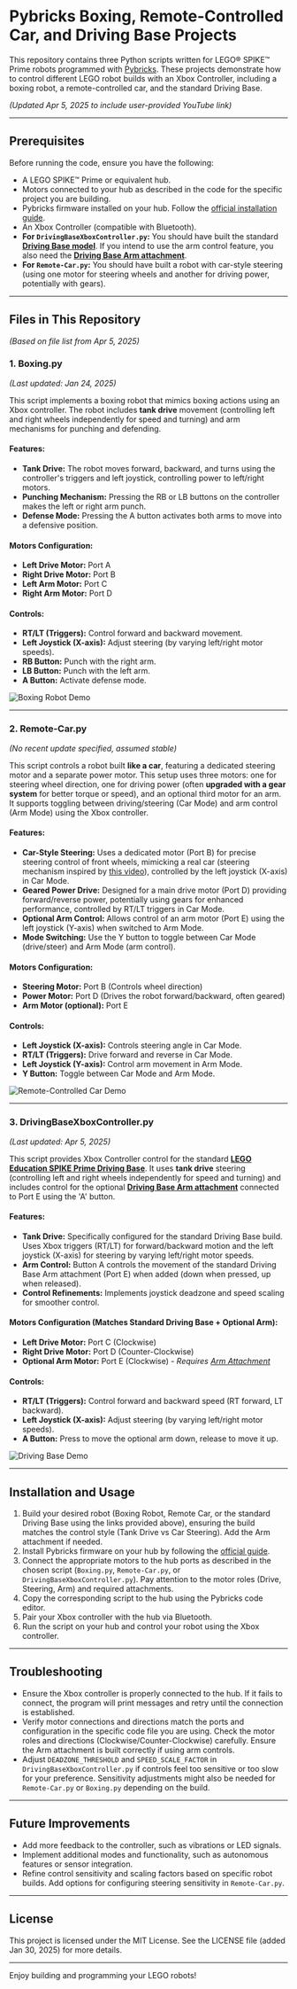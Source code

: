 # Pybricks Boxing, Remote-Controlled Car, and Driving Base Projects

This repository contains three Python scripts written for LEGO® SPIKE™ Prime robots programmed with [Pybricks](https://pybricks.com/). These projects demonstrate how to control different LEGO robot builds with an Xbox Controller, including a boxing robot, a remote-controlled car, and the standard Driving Base.

*(Updated Apr 5, 2025 to include user-provided YouTube link)*

---

## Prerequisites

Before running the code, ensure you have the following:

- A LEGO SPIKE™ Prime or equivalent hub.
- Motors connected to your hub as described in the code for the specific project you are building.
- Pybricks firmware installed on your hub. Follow the [official installation guide](https://pybricks.com/learn/getting-started/install-pybricks/).
- An Xbox Controller (compatible with Bluetooth).
- **For `DrivingBaseXboxController.py`:** You should have built the standard [**Driving Base model**](https://spike.legoeducation.com/prime/models/bltc58e302d70cf6530). If you intend to use the arm control feature, you also need the [**Driving Base Arm attachment**](https://spike.legoeducation.com/prime/models/blte7efff9c7c96c9cb).
- **For `Remote-Car.py`:** You should have built a robot with car-style steering (using one motor for steering wheels and another for driving power, potentially with gears).

---

## Files in This Repository

*(Based on file list from Apr 5, 2025)*

### 1. Boxing.py
*(Last updated: Jan 24, 2025)*

This script implements a boxing robot that mimics boxing actions using an Xbox controller. The robot includes **tank drive** movement (controlling left and right wheels independently for speed and turning) and arm mechanisms for punching and defending.

#### Features:
- **Tank Drive:** The robot moves forward, backward, and turns using the controller's triggers and left joystick, controlling power to left/right motors.
- **Punching Mechanism:** Pressing the RB or LB buttons on the controller makes the left or right arm punch.
- **Defense Mode:** Pressing the A button activates both arms to move into a defensive position.

#### Motors Configuration:
- **Left Drive Motor:** Port A
- **Right Drive Motor:** Port B
- **Left Arm Motor:** Port C
- **Right Arm Motor:** Port D

#### Controls:
- **RT/LT (Triggers):** Control forward and backward movement.
- **Left Joystick (X-axis):** Adjust steering (by varying left/right motor speeds).
- **RB Button:** Punch with the right arm.
- **LB Button:** Punch with the left arm.
- **A Button:** Activate defense mode.

![Boxing Robot Demo](https://placeholder.com/boxing_robot.gif)

---

### 2. Remote-Car.py
*(No recent update specified, assumed stable)*

This script controls a robot built **like a car**, featuring a dedicated steering motor and a separate power motor. This setup uses three motors: one for steering wheel direction, one for driving power (often **upgraded with a gear system** for better torque or speed), and an optional third motor for an arm. It supports toggling between driving/steering (Car Mode) and arm control (Arm Mode) using the Xbox controller.

#### Features:
- **Car-Style Steering:** Uses a dedicated motor (Port B) for precise steering control of front wheels, mimicking a real car (steering mechanism inspired by [this video](https://youtu.be/-hhYf52du5Q?si=4xTRQlIgEBRraBmb)), controlled by the left joystick (X-axis) in Car Mode.
- **Geared Power Drive:** Designed for a main drive motor (Port D) providing forward/reverse power, potentially using gears for enhanced performance, controlled by RT/LT triggers in Car Mode.
- **Optional Arm Control:** Allows control of an arm motor (Port E) using the left joystick (Y-axis) when switched to Arm Mode.
- **Mode Switching:** Use the Y button to toggle between Car Mode (drive/steer) and Arm Mode (arm control).

#### Motors Configuration:
- **Steering Motor:** Port B (Controls wheel direction)
- **Power Motor:** Port D (Drives the robot forward/backward, often geared)
- **Arm Motor (optional):** Port E

#### Controls:
- **Left Joystick (X-axis):** Controls steering angle in Car Mode.
- **RT/LT (Triggers):** Drive forward and reverse in Car Mode.
- **Left Joystick (Y-axis):** Control arm movement in Arm Mode.
- **Y Button:** Toggle between Car Mode and Arm Mode.

![Remote-Controlled Car Demo](https://placeholder.com/remote_car.gif)

---

### 3. DrivingBaseXboxController.py
*(Last updated: Apr 5, 2025)*

This script provides Xbox Controller control for the standard **[LEGO Education SPIKE Prime Driving Base](https://spike.legoeducation.com/prime/models/bltc58e302d70cf6530)**. It uses **tank drive** steering (controlling left and right wheels independently for speed and turning) and includes control for the optional **[Driving Base Arm attachment](https://spike.legoeducation.com/prime/models/blte7efff9c7c96c9cb)** connected to Port E using the 'A' button.

#### Features:
- **Tank Drive:** Specifically configured for the standard Driving Base build. Uses Xbox triggers (RT/LT) for forward/backward motion and the left joystick (X-axis) for steering by varying left/right motor speeds.
- **Arm Control:** Button A controls the movement of the standard Driving Base Arm attachment (Port E) when added (down when pressed, up when released).
- **Control Refinements:** Implements joystick deadzone and speed scaling for smoother control.

#### Motors Configuration (Matches Standard Driving Base + Optional Arm):
- **Left Drive Motor:** Port C (Clockwise)
- **Right Drive Motor:** Port D (Counter-Clockwise)
- **Optional Arm Motor:** Port E (Clockwise) - *Requires [Arm Attachment](https://spike.legoeducation.com/prime/models/blte7efff9c7c96c9cb)*

#### Controls:
- **RT/LT (Triggers):** Control forward and backward speed (RT forward, LT backward).
- **Left Joystick (X-axis):** Adjust steering (by varying left/right motor speeds).
- **A Button:** Press to move the optional arm down, release to move it up.

![Driving Base Demo](https://placeholder.com/driving_base_xbox.gif)

---

## Installation and Usage

1.  Build your desired robot (Boxing Robot, Remote Car, or the standard Driving Base using the links provided above), ensuring the build matches the control style (Tank Drive vs Car Steering). Add the Arm attachment if needed.
2.  Install Pybricks firmware on your hub by following the [official guide](https://pybricks.com/learn/getting-started/install-pybricks/).
3.  Connect the appropriate motors to the hub ports as described in the chosen script (`Boxing.py`, `Remote-Car.py`, or `DrivingBaseXboxController.py`). Pay attention to the motor roles (Drive, Steering, Arm) and required attachments.
4.  Copy the corresponding script to the hub using the Pybricks code editor.
5.  Pair your Xbox controller with the hub via Bluetooth.
6.  Run the script on your hub and control your robot using the Xbox controller.

---

## Troubleshooting

- Ensure the Xbox controller is properly connected to the hub. If it fails to connect, the program will print messages and retry until the connection is established.
- Verify motor connections and directions match the ports and configuration in the specific code file you are using. Check the motor roles and directions (Clockwise/Counter-Clockwise) carefully. Ensure the Arm attachment is built correctly if using arm controls.
- Adjust `DEADZONE_THRESHOLD` and `SPEED_SCALE_FACTOR` in `DrivingBaseXboxController.py` if controls feel too sensitive or too slow for your preference. Sensitivity adjustments might also be needed for `Remote-Car.py` or `Boxing.py` depending on the build.

---

## Future Improvements

- Add more feedback to the controller, such as vibrations or LED signals.
- Implement additional modes and functionality, such as autonomous features or sensor integration.
- Refine control sensitivity and scaling factors based on specific robot builds. Add options for configuring steering sensitivity in `Remote-Car.py`.

---

## License

This project is licensed under the MIT License. See the LICENSE file (added Jan 30, 2025) for more details.

---

Enjoy building and programming your LEGO robots!

